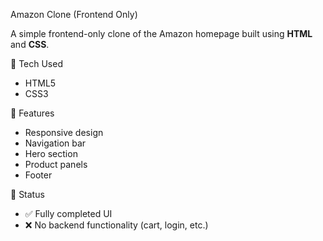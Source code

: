 Amazon Clone (Frontend Only)

A simple frontend-only clone of the Amazon homepage built using **HTML** and **CSS**.

 🔧 Tech Used
- HTML5
- CSS3

 🎯 Features
- Responsive design
- Navigation bar
- Hero section
- Product panels
- Footer

 🚀 Status
- ✅ Fully completed UI
- ❌ No backend functionality (cart, login, etc.)
